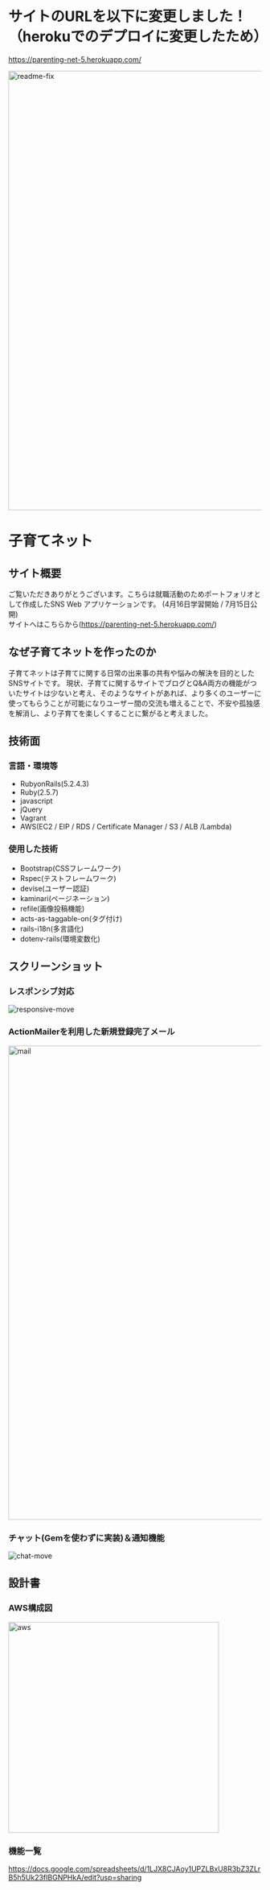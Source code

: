 # サイトのURLを以下に変更しました！（herokuでのデプロイに変更したため）
https://parenting-net-5.herokuapp.com/

<img width="873" alt="readme-fix" src="https://user-images.githubusercontent.com/63790886/90463496-0836f080-e146-11ea-930f-f3b78a13f6a5.png">

# 子育てネット

## サイト概要
ご覧いただきありがとうございます。こちらは就職活動のためポートフォリオとして作成したSNS Web アプリケーションです。 (4月16日学習開始 / 7月15日公開)
<br>
サイトへはこちらから(https://parenting-net-5.herokuapp.com/)

## なぜ子育てネットを作ったのか
子育てネットは子育てに関する日常の出来事の共有や悩みの解決を目的としたSNSサイトです。
現状、子育てに関するサイトでブログとQ&A両方の機能がついたサイトは少ないと考え、そのようなサイトがあれば、より多くのユーザーに使ってもらうことが可能になりユーザー間の交流も増えることで、不安や孤独感を解消し、より子育てを楽しくすることに繋がると考えました。

## 技術面
### 言語・環境等

- RubyonRails(5.2.4.3)
- Ruby(2.5.7)
- javascript
- jQuery
- Vagrant
- AWS(EC2 / EIP / RDS / Certificate Manager / S3 / ALB /Lambda)

### 使用した技術

- Bootstrap(CSSフレームワーク)
- Rspec(テストフレームワーク)
- devise(ユーザー認証)
- kaminari(ページネーション)
- refile(画像投稿機能)
- acts-as-taggable-on(タグ付け)
- rails-i18n(多言語化)
- dotenv-rails(環境変数化)

## スクリーンショット

### レスポンシブ対応
![responsive-move](https://user-images.githubusercontent.com/63790886/90758438-fefe7d00-e319-11ea-99a7-875d61d24ae8.gif)

### ActionMailerを利用した新規登録完了メール
<img width="942" alt="mail" src="https://user-images.githubusercontent.com/63790886/90583547-6679d700-e20b-11ea-8e44-c13fcdf07b63.png">

### チャット(Gemを使わずに実装)＆通知機能
![chat-move](https://user-images.githubusercontent.com/63790886/90755969-c01af800-e316-11ea-9795-9cbfa87cdac4.gif)

## 設計書

### AWS構成図
<img width="419" alt="aws" src="https://user-images.githubusercontent.com/63790886/90584272-39c6bf00-e20d-11ea-91e8-154877eea2e3.png">

### 機能一覧
https://docs.google.com/spreadsheets/d/1LJX8CJAoy1UPZLBxU8R3bZ3ZLrB5h5Uk23fIBGNPHkA/edit?usp=sharing